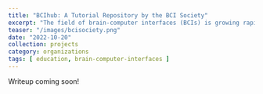 ```yaml
---
title: "BCIhub: A Tutorial Repository by the BCI Society"
excerpt: "The field of brain-computer interfaces (BCIs) is growing rapidly, but there's a lack of reliable learning resources for students and new researchers. As part of my role in the Postdoc & Student Commitee of the BCI Society, I'm creating a public repository of tutorials for teaching various topics in BCI."
teaser: "/images/bcisociety.png"
date: "2022-10-20"
collection: projects
category: organizations
tags: [ education, brain-computer-interfaces ]
---
```


Writeup coming soon!
